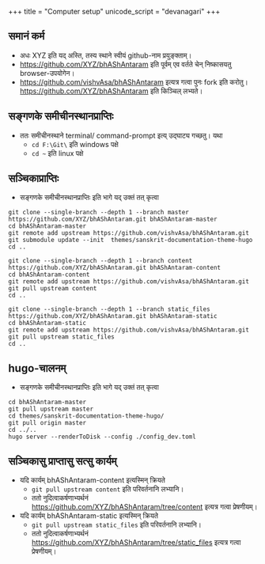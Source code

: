 +++
title = "Computer setup"
unicode_script = "devanagari"
+++

## समानं कर्म
- अधः XYZ इति यद् अस्ति, तस्य स्थाने स्वीयं github-नाम प्रयुङ्क्ताम्।
- https://github.com/XYZ/bhAShAntaram इति पूर्वम् एव वर्तते चेन् निष्कासयतु browser-उपयोगेन।
- https://github.com/vishvAsa/bhAShAntaram इत्यत्र गत्वा पुनः fork इति करोतु। https://github.com/XYZ/bhAShAntaram इति किञ्चिल् लभ्यते।

## सङ्गणके समीचीनस्थानप्राप्तिः
- ततः समीचीनस्थाने terminal/ command-prompt इत्य् उद्घाट्य गच्छतु। यथा
  - `cd F:\Git\` इति windows पक्षे
  - `cd ~` इति linux पक्षे

## सञ्चिकाप्राप्तिः
- सङ्गणके समीचीनस्थानप्राप्तिः इति भागे यद् उक्तं तत् कृत्वा

```
git clone --single-branch --depth 1 --branch master https://github.com/XYZ/bhAShAntaram.git bhAShAntaram-master
cd bhAShAntaram-master
git remote add upstream https://github.com/vishvAsa/bhAShAntaram.git
git submodule update --init  themes/sanskrit-documentation-theme-hugo
cd ..

git clone --single-branch --depth 1 --branch content https://github.com/XYZ/bhAShAntaram.git bhAShAntaram-content
cd bhAShAntaram-content
git remote add upstream https://github.com/vishvAsa/bhAShAntaram.git
git pull upstream content
cd ..

git clone --single-branch --depth 1 --branch static_files https://github.com/XYZ/bhAShAntaram.git bhAShAntaram-static
cd bhAShAntaram-static
git remote add upstream https://github.com/vishvAsa/bhAShAntaram.git
git pull upstream static_files
cd ..
```

## hugo-चालनम्
- सङ्गणके समीचीनस्थानप्राप्तिः इति भागे यद् उक्तं तत् कृत्वा

```
cd bhAShAntaram-master
git pull upstream master
cd themes/sanskrit-documentation-theme-hugo/
git pull origin master
cd ../.. 
hugo server --renderToDisk --config ./config_dev.toml
```

## सञ्चिकासु प्राप्तासु सत्सु कार्यम्
- यदि कार्यम् bhAShAntaram-content इत्यस्मिन् क्रियते
    - `git pull upstream content` इति परिवर्तनानि लभ्यानि।
    - ततो नुदित्वाकर्षणाभ्यर्थनं https://github.com/XYZ/bhAShAntaram/tree/content इत्यत्र गत्वा प्रेषणीयम्।
- यदि कार्यम् bhAShAntaram-static इत्यस्मिन् क्रियते
    - `git pull upstream static_files` इति परिवर्तनानि लभ्यानि।
    - ततो नुदित्वाकर्षणाभ्यर्थनं https://github.com/XYZ/bhAShAntaram/tree/static_files इत्यत्र गत्वा प्रेषणीयम्।

